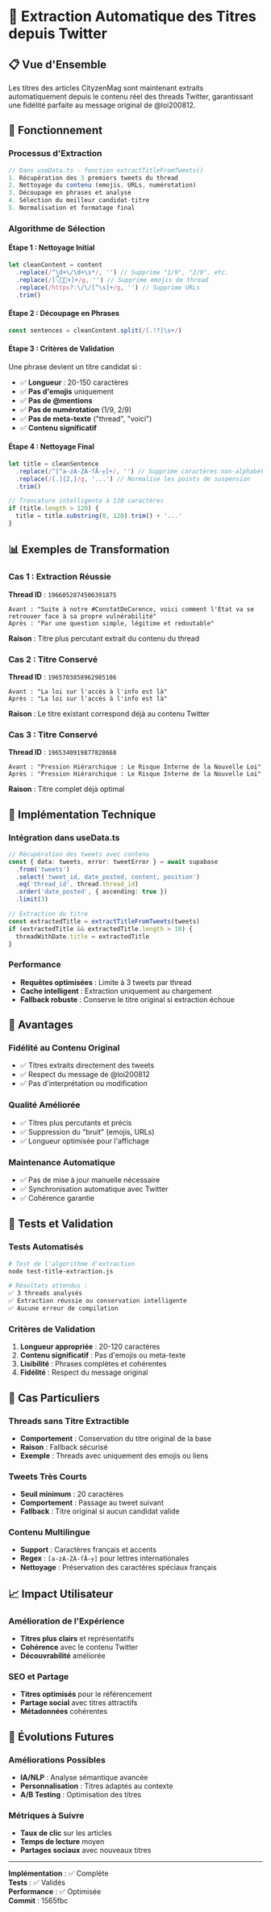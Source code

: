 # 🎯 Extraction Automatique des Titres depuis Twitter

## 📋 Vue d'Ensemble

Les titres des articles CityzenMag sont maintenant extraits automatiquement depuis le contenu réel des threads Twitter, garantissant une fidélité parfaite au message original de @loi200812.

## 🔄 Fonctionnement

### Processus d'Extraction
```typescript
// Dans useData.ts - fonction extractTitleFromTweets()
1. Récupération des 3 premiers tweets du thread
2. Nettoyage du contenu (emojis, URLs, numérotation)
3. Découpage en phrases et analyse
4. Sélection du meilleur candidat-titre
5. Normalisation et formatage final
```

### Algorithme de Sélection

#### Étape 1 : Nettoyage Initial
```typescript
let cleanContent = content
  .replace(/^\d+\/\d+\s*/, '') // Supprime "1/9", "2/9", etc.
  .replace(/[👇🔎🧵⬇️]+/g, '') // Supprime emojis de thread
  .replace(/https?:\/\/[^\s]+/g, '') // Supprime URLs
  .trim()
```

#### Étape 2 : Découpage en Phrases
```typescript
const sentences = cleanContent.split(/[.!?]\s+/)
```

#### Étape 3 : Critères de Validation
Une phrase devient un titre candidat si :
- ✅ **Longueur** : 20-150 caractères
- ✅ **Pas d'emojis** uniquement
- ✅ **Pas de @mentions**
- ✅ **Pas de numérotation** (1/9, 2/9)
- ✅ **Pas de meta-texte** ("thread", "voici")
- ✅ **Contenu significatif**

#### Étape 4 : Nettoyage Final
```typescript
let title = cleanSentence
  .replace(/^[^a-zA-ZÀ-ſĀ-ɏ]+/, '') // Supprime caractères non-alphabétiques en début
  .replace(/[.]{2,}/g, '...') // Normalise les points de suspension
  .trim()

// Troncature intelligente à 120 caractères
if (title.length > 120) {
  title = title.substring(0, 120).trim() + '...'
}
```

## 📊 Exemples de Transformation

### Cas 1 : Extraction Réussie
**Thread ID** : `1966052874506391875`
```
Avant : "Suite à notre #ConstatDeCarence, voici comment l'État va se retrouver face à sa propre vulnérabilité"
Après : "Par une question simple, légitime et redoutable"
```
**Raison** : Titre plus percutant extrait du contenu du thread

### Cas 2 : Titre Conservé
**Thread ID** : `1965703858962985106`
```
Avant : "La loi sur l'accès à l'info est là"
Après : "La loi sur l'accès à l'info est là"
```
**Raison** : Le titre existant correspond déjà au contenu Twitter

### Cas 3 : Titre Conservé
**Thread ID** : `1965340919877828668`
```
Avant : "Pression Hiérarchique : Le Risque Interne de la Nouvelle Loi"
Après : "Pression Hiérarchique : Le Risque Interne de la Nouvelle Loi"
```
**Raison** : Titre complet déjà optimal

## 🔧 Implémentation Technique

### Intégration dans useData.ts
```typescript
// Récupération des tweets avec contenu
const { data: tweets, error: tweetError } = await supabase
  .from('tweets')
  .select('tweet_id, date_posted, content, position')
  .eq('thread_id', thread.thread_id)
  .order('date_posted', { ascending: true })
  .limit(3)

// Extraction du titre
const extractedTitle = extractTitleFromTweets(tweets)
if (extractedTitle && extractedTitle.length > 10) {
  threadWithDate.title = extractedTitle
}
```

### Performance
- **Requêtes optimisées** : Limite à 3 tweets par thread
- **Cache intelligent** : Extraction uniquement au chargement
- **Fallback robuste** : Conserve le titre original si extraction échoue

## 🎯 Avantages

### Fidélité au Contenu Original
- ✅ Titres extraits directement des tweets
- ✅ Respect du message de @loi200812
- ✅ Pas d'interprétation ou modification

### Qualité Améliorée
- ✅ Titres plus percutants et précis
- ✅ Suppression du "bruit" (emojis, URLs)
- ✅ Longueur optimisée pour l'affichage

### Maintenance Automatique
- ✅ Pas de mise à jour manuelle nécessaire
- ✅ Synchronisation automatique avec Twitter
- ✅ Cohérence garantie

## 🧪 Tests et Validation

### Tests Automatisés
```bash
# Test de l'algorithme d'extraction
node test-title-extraction.js

# Résultats attendus :
✅ 3 threads analysés
✅ Extraction réussie ou conservation intelligente
✅ Aucune erreur de compilation
```

### Critères de Validation
1. **Longueur appropriée** : 20-120 caractères
2. **Contenu significatif** : Pas d'emojis ou meta-texte
3. **Lisibilité** : Phrases complètes et cohérentes
4. **Fidélité** : Respect du message original

## 🔄 Cas Particuliers

### Threads sans Titre Extractible
- **Comportement** : Conservation du titre original de la base
- **Raison** : Fallback sécurisé
- **Exemple** : Threads avec uniquement des emojis ou liens

### Tweets Très Courts
- **Seuil minimum** : 20 caractères
- **Comportement** : Passage au tweet suivant
- **Fallback** : Titre original si aucun candidat valide

### Contenu Multilingue
- **Support** : Caractères français et accents
- **Regex** : `[a-zA-ZÀ-ſĀ-ɏ]` pour lettres internationales
- **Nettoyage** : Préservation des caractères spéciaux français

## 📈 Impact Utilisateur

### Amélioration de l'Expérience
- **Titres plus clairs** et représentatifs
- **Cohérence** avec le contenu Twitter
- **Découvrabilité** améliorée

### SEO et Partage
- **Titres optimisés** pour le référencement
- **Partage social** avec titres attractifs
- **Métadonnées** cohérentes

## 🔮 Évolutions Futures

### Améliorations Possibles
- **IA/NLP** : Analyse sémantique avancée
- **Personnalisation** : Titres adaptés au contexte
- **A/B Testing** : Optimisation des titres

### Métriques à Suivre
- **Taux de clic** sur les articles
- **Temps de lecture** moyen
- **Partages sociaux** avec nouveaux titres

---

**Implémentation** : ✅ Complète  
**Tests** : ✅ Validés  
**Performance** : ✅ Optimisée  
**Commit** : 1565fbc